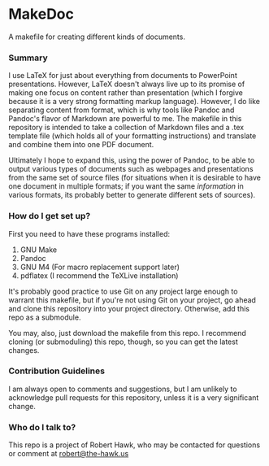# MakeDoc
A makefile for creating different kinds of documents.

### Summary
I use LaTeX for just about everything from documents to PowerPoint
presentations. However, LaTeX doesn't always live up to its promise of making
one focus on content rather than presentation (which I forgive because it is a
very strong formatting markup language). However, I do like separating content
from format, which is why tools like Pandoc and Pandoc's flavor of Markdown are
powerful to me. The makefile in this repository is intended to take a collection
of Markdown files and a .tex template file (which holds all of your formatting
instructions) and translate and combine them into one PDF document.

Ultimately I hope to expand this, using the power of Pandoc, to be able to
output various types of documents such as webpages and presentations from the
same set of source files (for situations when it is desirable to have one
document in multiple formats; if you want the same _information_ in various
formats, its probably better to generate different sets of sources).

### How do I get set up?
First you need to have these programs installed:

 1.	GNU Make
 2. Pandoc
 3. GNU M4 (For macro replacement support later)
 4. pdflatex (I recommend the TeXLive installation)

It's probably good practice to use Git on any project large enough to warrant
this makefile, but if you're not using Git on your project, go ahead and clone
this repository into your project directory. Otherwise, add this repo as a
submodule.

You may, also, just download the makefile from this repo. I recommend cloning
(or submoduling) this repo, though, so you can get the latest changes.

### Contribution Guidelines
I am always open to comments and suggestions, but I am unlikely to acknowledge
pull requests for this repository, unless it is a very significant change.

### Who do I talk to?
This repo is a project of Robert Hawk, who may be contacted for questions or
comment at robert@the-hawk.us
